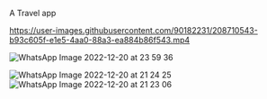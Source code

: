 A Travel app

https://user-images.githubusercontent.com/90182231/208710543-b93c605f-e1e5-4aa0-88a3-ea884b86f543.mp4


![WhatsApp Image 2022-12-20 at 23 59 36](https://user-images.githubusercontent.com/90182231/208739922-21ea234c-1077-46d7-8bac-c045e181f71e.jpeg)


![WhatsApp Image 2022-12-20 at 21 24 25](https://user-images.githubusercontent.com/90182231/208709571-64f14fac-6c01-4b38-9830-0b1d3b0eac1e.jpeg)
![WhatsApp Image 2022-12-20 at 21 23 06](https://user-images.githubusercontent.com/90182231/208709593-e06d8ac4-ed04-45dc-b8f6-48c3f11c78bf.jpeg)
